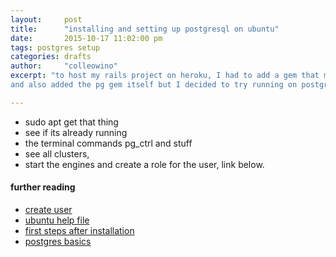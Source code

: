 ```yaml
---
layout:     post
title:      "installing and setting up postgresql on ubuntu"
date:       2015-10-17 11:02:00 pm
tags: postgres setup
categories: drafts
author:     "colleowino"
excerpt: "to host my rails project on heroku, I had to add a gem that made the conversion
and also added the pg gem itself but I decided to try running on postgres locally."

---
```

- sudo apt get that thing
- see if its already running
- the terminal commands pg_ctrl and stuff
- see all clusters,
- start the engines and create a role for the user, link below.

#### further reading 
- [create user](http://www.postgresql.org/docs/8.1/static/app-createuser.html)
- [ubuntu help file](https://help.ubuntu.com/community/PostgreSQL)
- [first steps after installation](https://wiki.postgresql.org/wiki/First_steps)
- [postgres basics](http://blog.trackets.com/2013/08/19/postgresql-basics-by-example.html)

